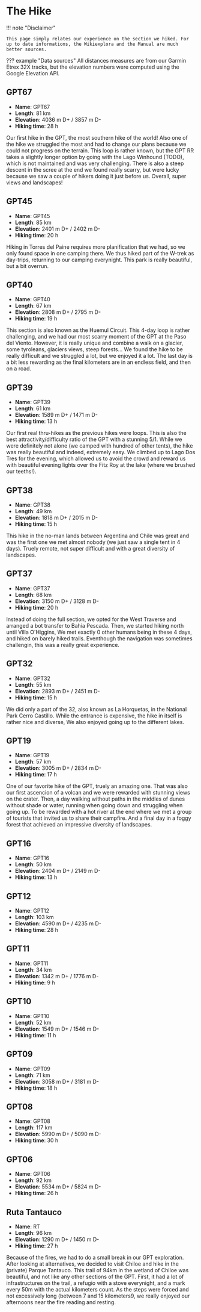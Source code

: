 # The Hike

!!! note "Disclaimer"

    This page simply relates our experience on the section we hiked. For up to date informations, the Wikiexplora and the Manual are much better sources.

??? example "Data sources"
    All distances measures are from our Garmin Etrex 32X tracks, but the elevation numbers were computed using the Google Elevation API.







## GPT67

* **Name**: GPT67
* **Length**: 81 km
* **Elevation**: 4036 m D+ / 3857 m D-
* **Hiking time**: 28 h

Our first hike in the GPT, the most southern hike of the world! Also one of the hike we struggled the most and had to change our plans because we could not progress on the terrain. This loop is rather known, but the GPT RR takes a slightly longer option by going with the Lago Winhound (TODO), which is not maintained and was very challenging. There is also a steep descent in the scree at the end we found really scarry, but were lucky because we saw a couple of hikers doing it just before us.
Overall, super views and landscapes!

## GPT45

* **Name**: GPT45
* **Length**: 85 km
* **Elevation**: 2401 m D+ / 2402 m D-
* **Hiking time**: 20 h

Hiking in Torres del Paine requires more planification that we had, so we only found space in one camping there. We thus hiked part of the W-trek as day-trips, returning to our camping everynight. This park is really beautiful, but a bit overrun.

## GPT40

* **Name**: GPT40
* **Length**: 67 km
* **Elevation**: 2808 m D+ / 2795 m D-
* **Hiking time**: 19 h

This section is also known as the Huemul Circuit. This 4-day loop is rather challenging, and we had our most scarry moment of the GPT at the Paso del Viento. However, it is really unique and combine a walk on a glacier, some tyroleans, glaciers views, steep forests... We found the hike to be really difficult and we struggled a lot, but we enjoyed it a lot. The last day is a bit less rewarding as the final kilometers are in an endless field, and then on a road.

## GPT39

* **Name**: GPT39
* **Length**: 61 km
* **Elevation**: 1589 m D+ / 1471 m D-
* **Hiking time**: 13 h

Our first real thru-hikes as the previous hikes were loops. This is also the best attractivity/difficulty ratio of the GPT with a stunning 5/1. While we were definitely not alone (we camped with hundred of other tents), the hike was really beautiful and indeed, extremely easy. We climbed up to Lago Dos Tres for the evening, which allowed us to avoid the crowd and reward us with beautiful evening lights over the Fitz Roy at the lake (where we brushed our teeths!).

## GPT38

* **Name**: GPT38
* **Length**: 49 km
* **Elevation**: 1818 m D+ / 2015 m D-
* **Hiking time**: 15 h


This hike in the no-man lands between Argentina and Chile was great and was the first one we met almost nobody (we just saw a single tent in 4 days). Truely remote, not super difficult and with a great diversity of landscapes.

## GPT37

* **Name**: GPT37
* **Length**: 68 km
* **Elevation**: 3150 m D+ / 3128 m D-
* **Hiking time**: 20 h

Instead of doing the full section, we opted for the West Traverse and arranged a bot transfer to Bahia Pescada. Then, we started hiking north until Villa O'Higgins, We met exactly 0 other humans being in these 4 days, and hiked on barely hiked trails. Eventhough the navigation was sometimes challengin, this was a really great experience.

## GPT32

* **Name**: GPT32
* **Length**: 55 km
* **Elevation**: 2893 m D+ / 2451 m D-
* **Hiking time**: 15 h

We did only a part of the 32, also known as La Horquetas, in the National Park Cerro Castillo. While the entrance is expensive, the hike in itself is rather nice and diverse, We also enjoyed going up to the different lakes.

## GPT19

* **Name**: GPT19
* **Length**: 57 km
* **Elevation**: 3005 m D+ / 2834 m D-
* **Hiking time**: 17 h

One of our favorite hike of the GPT, truely an amazing one. That was also our first ascencion of a volcan and we were rewarded with stunning views on the crater. Then, a day walking without paths in the middles of dunes without shade or water, running when going down and struggling when going up. To be rewarded with a hot river at the end where we met a group of tourists that invited us to share their campfire. And a final day in a foggy forest that achieved an impressive diversity of landscapes.

## GPT16

* **Name**: GPT16
* **Length**: 50 km
* **Elevation**: 2404 m D+ / 2149 m D-
* **Hiking time**: 13 h


## GPT12
* **Name**: GPT12
* **Length**: 103 km
* **Elevation**: 4590 m D+ / 4235 m D-
* **Hiking time**: 28 h
## GPT11
* **Name**: GPT11
* **Length**: 34 km
* **Elevation**: 1342 m D+ / 1776 m D-
* **Hiking time**: 9 h

## GPT10
* **Name**: GPT10
* **Length**: 52 km
* **Elevation**: 1549 m D+ / 1546 m D-
* **Hiking time**: 11 h

## GPT09
* **Name**: GPT09
* **Length**: 71 km
* **Elevation**: 3058 m D+ / 3181 m D-
* **Hiking time**: 18 h

## GPT08

* **Name**: GPT08
* **Length**: 117 km
* **Elevation**: 5990 m D+ / 5090 m D-
* **Hiking time**: 30 h

## GPT06

* **Name**: GPT06
* **Length**: 92 km
* **Elevation**: 5534 m D+ / 5824 m D-
* **Hiking time**: 26 h

## Ruta Tantauco

* **Name**: RT
* **Length**: 96 km
* **Elevation**: 1290 m D+ / 1450 m D-
* **Hiking time**: 27 h

Because of the fires, we had to do a small break in our GPT exploration. After looking at alternatives, we decided to visit Chiloe and hike in the (private) Parque Tantauco. This trail of 94km in the wetland of Chiloe was beautiful, and not like any other sections of the GPT. First, it had a lot of infrastructures on the trail, a refugio with a stove everynight, and a mark every 50m with the actual kilometers count. As the steps were forced and not excessively long (between 7 and 15 kilometers9, we really enjoyed our afternoons near the fire reading and resting.


